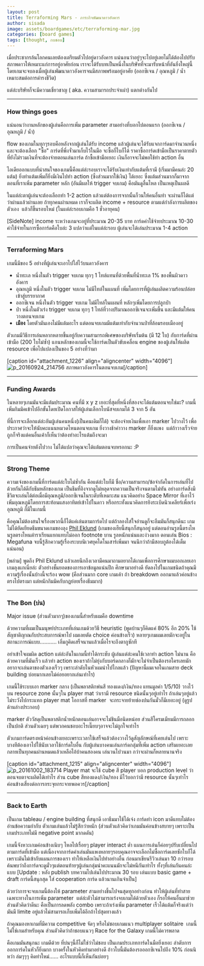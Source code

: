 ```yaml
---
layout: post
title: Terraforming Mars - ภาระกิจพัฒนาดาวอังคาร
author: sisada
image: assets/boardgames/etc/terraforming-mar.jpg
categories: [board games]
tags: [thought, กบชอบ]
---
```

เมื่อประชากรล้นโลกคนเลยต้องเตรียมตัวไปอยู่ดาวอังคาร แน่นอนว่าอยู่ๆจะไปอยู่เลยไม่ได้ต้องไปปรับสภาพดาวให้เหมาะแก่การอยู่อาศัยก่อน เราจะได้รับบทเป็นหนึ่งในบริษัทที่จะมารับหน้าที่อันยิ่งใหญ่นี้ โดยเกมจะจบลงเมื่อผู้เล่นพัฒนาดาวอังคารจนมีสภาพพร้อมอยู่อาศัย (ออกซิเจน / อุณหภูมิ / น้ำ เหมาะสมต่อการดำรงชีวิต)

แต่ล่ะบริษัทก็จะมีความเชี่ยวชาญ ( aka. ความสามารถประจำเผ่า) แตกต่างกันไป



---


### How things goes


แน่นอนว่างานหลักของผู้เล่นคือการเพิ่ม parameter สามอย่างที่บอกไปตอนแรก (ออกซิเจน / อุณหภูมิ / น้ำ)

flow ของเกมในทุกๆรอบคือหลังจากผู้เล่นได้รับ income แล้วผู้เล่นจะได้รับแจกการ์ดมาจำนวนหนึ่งและจะต้องเลือก "ซื้อ" การ์ดที่พึ่งจั่วมาเก็บไว้ในมือ จะซื้อกี่ใบก็ได้ ราคาซื้อการ์ดเข้ามือเป็นราคาตายตัวที่ยังไม่รวมเงินที่จะต้องจ่ายตอนเล่นการ์ด ถ้าซื้อเข้ามือเยอะ เงินก็อาจจะไม่พอใช้ทำ action อื่น

ไอเดียออกแบบที่น่าสนใจของเกมนี้คือแต่ล่ะรอบเราจะได้รับเงินเท่ากับแต้มที่เรามี (เริ่มมามีคนล่ะ 20 แต้ม) ยิ่งทำแต้มเพิ่มก็ยิ่งมีเงินไปทำ action (ซึ่งส่วนมากใช้เงิน) ได้เยอะ ซึ่งแต้มส่วนมากก็มาจากตอนที่เราเพิ่ม parameter หลัก (อันมีผลให้ trigger จบเกม) คือมันดูลื่นไหล เป็นเหตุเป็นผลดี

ในแต่ล่ะตาผู้เล่นจะต้องเลือกทำ 1-2 action แล้วแต่ต้องการจากนั้นก็วนให้คนอื่นทำ จะผ่านก็ได้แต่ว่าผ่านแล้วผ่านเลย ถ้าทุกคนผ่านหมด เราก็จะผลิต income + resource ตามแต่กำลังการผลิตของตัวเอง  แล้วก็ขึ้นรอบใหม่ (ในแต่ล่ะรอบเกมคือ 1 ชั่วอายุคน)

[SideNote] income ระหว่างเกมจะอยู่ที่ประมาณ 20-35 บาท การ์ดค่าใช้จ่ายประมาณ 10-30 ค่าใช้จ่ายในการซื้อการ์ดคือใบล่ะ 3 แปลว่าแต่ในแต่ล่ะรอบ ผู้เล่นจะได้เล่นประมาณ 1-4 action


---


### Terraforming Mars


เกมนี้มีของ 5 อย่างที่ผู้เล่นจะเอาไปใส่ไว้บนดาวอังคาร
* น้ำทะเล หนึ่งในตัว trigger จบเกม ทุกๆ 1 ไทล์แทนที่ด้วยพื้นที่น้ำทะเล 1% ของพื้นผิวดาวอังคาร
* อุณหภูมิ หนึ่งในตัว trigger จบเกม ไม่มีไทล์ในแผนที่ เพิ่มโดยการที่ผู้เล่นผลิตความร้อนปล่อยเข้าสู่บรรยากาศ
* ออกซิเจน หนึ่งในตัว trigger จบเกม ไม่มีไทล์ในแผนที่ หลักๆเพิ่มโดยการปลูกป่า
* ป่า หนึ่งในตัวเร่ง trigger จบเกม ทุกๆ 1 ไทล์ที่วางปริมาณออกซิเจนจะเพิ่มขึ้น และมีแต้มให้คนวางตอนจบเกม
* **เมือง** โดยตัวมันเองไม่มีแต้มอะไร แต่ตอนจบเกมมีแต้มเท่ากับจำนวนป่าที่ล้อมรอบเมืองอยู่


ตัวเกมมีวิธีการเล่นหลากหลายขึ้นอยู่กับความสามารถพิเศษของบริษัทเริ่มต้น (มี 12 ใบ) กับการ์ดที่ผ่านเข้ามือ (200 ใบไม่ซ้ำ) แกนหลักของเกมนี้จะใช้การ์ดเป็นตัวขับเคลื่อน engine ของผู้เล่นให้ผลิต resource เพื่อไปแปลงเป็นของ 5 อย่างที่ว่ามา

[caption id="attachment\_1226" align="aligncenter" width="4096"]![p_20160924_214756](https://boardnbon.files.wordpress.com/2016/10/p_20160924_214756.jpg) สภาพดาวอังคารในตอนจบเกม[/caption]



---


### Funding Awards


ในหลายๆเกมมันจะมีแต้มประมาณ คนที่มี x y z เยอะที่สุดที่หนึ่งที่สองจะได้แต้มตอนจบใช่มะ? เกมนี้เพิ่มกิมมิคเข้าไปอีกขั้นโดยเปิดโอกาสให้ผู้เล่นเลือกโบนัสจบเกมได้ 3 จาก 5 อัน

ที่นี้การจะเลือกแต่ล่ะอันผู้เล่นคนหนึ่ง(เป็นคนเดิมก็ได้) จะต้องจ่ายเงินเพื่อเอา marker ไปวางไว้ เพื่อประกาศว่าจะให้นับคะแนนหมวดไหนตอนจบเกม ยิ่งวางช้าค่าวาง marker ก็ยิ่งแพง  แต่ถ้าวางเร็วจ่ายถูกก็จริงแต่คนอื่นเค้าก็เห็นว่าต้องทำอะไรแต้มถึงจะมา

การเป็นคนจ่ายตังไปวาง ไม่ได้แปลว่าคุณจะได้แต้มตอนจบหรอกนะ :P



---


### Strong Theme


ความเจ๋งของเกมนี้ที่การ์ดแต่ล่ะใบไม่ซ้ำกัน คือแต่ล่ะใบก็มี ชื่อ/ความสามารถ/ข้อจำกัดในการเล่นที่ไปด้วยกันได้ดีกับธีมหลักของเกม เป็นธีมที่อิงจากดูไม่หลุดจากความเป็นจริงจนตามไม่ทัน อย่างการ์ดสิ่งมีชีวิตจะเล่นได้ต่อเมื่อมีอุณหภูมิ/ออกซิเจนในระดับที่เหมาะสม แนวคิดอย่าง Space Mirror ที่เอาไว้เพิ่มอุณหภูมิโดยการสะท้อนแสงอาทิตย์เข้าไปในดาว หรือกระทั้งแนวคิดการยิงระเบิดนิวเคลียร์เพื่อเร่งอุณหภูมิ ก็มีในเกมนี้

คือคุณไม่ต้องสนใจเรื่องพวกนี้ก็ได้แค่เล่นตามการ์ดไป แต่ถ้าลองใส่ใจอ่านดูก็จะอืมมันก็สนุกดีนะ เกมไม่ได้ยัดเยียดธีมขนาดเกมของลุง [Phil Eklund](https://boardgamegeek.com/boardgamedesigner/174/phil-eklund "Phil Eklund") (เกมของเฮียนี้สนุกก็สนุกอยู่ แต่ตอนอ่านรูลนี้ตรงไหนรูลตรงไหนตำราเรียนแยกแทบไม่ออก footnote บาน รูลหนักแน่นและง่วงมาก ตอนเล่น Bios : Megafuna จบนี้รู้สึกความรู้เรื่องระบบนิเวศยุคไดโนเสาร์เพิ่มมา จนนึกว่าถ้ามีสอบกูต้องได้เต็มแน่นอน)

[พล่าม] พูดถึง Phil Eklund แล้วเลยนึกถึงเวลามีคนมาถามอยากได้เกมเพื่อการศึกษาผมบอกเลยเอาเกมลุงแกเนี่ยล่ะ ตัวอย่างชั้นยอดของการเอาข้อมูลแน่นปึก ศึกษามาอย่างดี ยัดลงไปในเกมชนิดถ้าคุณมีความรู้เรื่องนั้นบ้างนี้จะร้อง wow (คือส่วนมาก core เกมเค้า ถ้า breakdown ออกมาแล้วค่อนข้างตรงไปตรงมา แต่หนักกิมมิคกับกฎย่อยเรื่องธีมมาก)


---


### The Bon (บ่น)


Major issue (ส่วนตัวมากๆ)ของเกมนี้สำหรับผมคือ downtime

ด้วยความที่ผมเป็นมนุษย์ประเภทที่เล่นเกมด้วยวิธี heuristic (พูดบ้านๆก็คิดแค่ 80% อีก 20% ใช้สัญชาติญาณกับประสบการณ์พาไป ผมเลยตัด choice ค่อนข้างเร็ว) หลายๆเกมผมเลยมักจะอยู่ในสถานะการณ์แบบ........... เอิ่มกูคิดเสร็จนานแล้วเมื่อไรจะถึงตากูซักที

อย่าเข้าใจผมผิด action แต่ล่ะอันในเกมนี้ทำได้กระชับ ผู้เล่นแต่ล่ะคนใช้เวลาทำ action ไม่นาน คือด้วยความที่มันเร็ว แล้วท่า action ของเราถ้าไม่ยุ่งกับบอร์ดกลางก็มักจะไม่จำเป็นต้องรอใครเลยมักอยากจะเล่นตาของตัวเองเร็วๆ เพราะลำดับในหัวผมนำไปไกลแล้ว (ปัญหานี้ผมเจอในเกมสาย deck building บ่อยมากเลยไม่ค่อยอยากเล่นเท่าไร)

เกมนี้ใช้ระบบเอา marker กลาง (เป็นพลาสติกพ่นสี ทองแดง/เงิน/ทอง แทนมูลค่า 1/5/10) วางไว้บน resource zone นั้นๆใน player mat ว่าเรามี resource ชนิดนั้นๆอยู่เท่าไร ถ้าเล่นๆอยู่แล้วไม่ระวังไปกระแทก player mat โอกาสที่ marker  จะกระจายย้ายช่องปนกันมั่วก็มีเยอะอยู่ (ดูรูปด้านล่างประกอบ)

marker ตัววัสดุเป็นพลาสติกน้ำหนักตอนเล่นอาจจะไม่ชินมือนิดหน่อย ส่วนสีโครมเมียมมีการถลอกเป็นปกติ ส่วนตัวเฉยๆ แต่พวกคนชอบอะไรเนี๊ยบๆอาจจะไม่ถูกใจเท่าไร

ตัวเกมการ์ดตรงหน้าค่อนข้างเยอะเพราะเวลาใช้เสร็จแล้วต้องวางไว้ดูสัญลักษณ์ที่เคยเล่นไป เพราะบางทีต้องเอาไปใช้นับเวลาใช้การ์ดใบอื่น กับผู้เล่นบางคนเล่นการ์ดกลุ่มที่เพิ่ม action เสริมเยอะเลยกลายเป็นทุกคนผ่านหมดแล้วเหลือไอ้บ้าคนสองคน เล่นวนไปวนมา กว่าจะผ่านก็หลายนานจริง

[caption id="attachment\_1215" align="aligncenter" width="4096"]![p_20161002_183714](https://boardnbon.files.wordpress.com/2016/10/p_20161002_183714.jpg) Player mat จะใช้ cube สี player บอก production level ว่าตอนจบตาจะผลิตได้เท่าไร ส่วน cube สีทองแดง/เงิน/ทอง มีไว้บอกว่ามี resource นั้นๆเท่าไร ค่อนข้างเสี่ยงต่อการกระจุยกระจายพอควร[/caption]



---


### Back to Earth


เป็นเกม tableau / engine building ที่สนุกดี เอาธีมมาใช้ได้เจ๋ง การ์ดทำ icon มาดีแทบไม่ต้องอ่านข้อความกำกับ ตัวเกมเล่นแล้วไม่รู้สึกว่าหนัก (ส่วนตัวแล้วคิดว่าเกมมันค่อนข้างสบายๆ เพราะเป็นเกมประเภทไม่มี negative point มากดดัน)

เกมนี้จังหวะเกมค่อนข้างเนิบๆ ไหลไปเรื่อยๆ player interact ต่ำ แผนการเล่นก็ค่อยๆปรับเปลี่ยนไปตามการ์ดที่เข้ามือ แต่เนื่องจากการ์ดค่าเล่นมันแพงหลายๆรอบคุณอาจจะเลือกไม่ซื้อการ์ดเลยซักใบก็ได้เพราะมันไม่เข้ากับแผนการของเรา ทำให้เหลือเงินไปทำอย่างอื่น ก่อนมาเขียนรีวิวเล่นมา 10 กว่ารอบค้นพบว่าถึงการ์ดจะดูมั่วๆแต่ตอนท้ายๆผู้เล่นกลุ่มนำคะแนนมักจะไม่หนีกันเท่าไร ทั้งๆที่เล่นกันคนล่ะแบบ [Update : หลัง publish บทความไปเล่นไปประมาณ 30 รอบ เล่นแบบ basic game + draft การ์ดนี้สนุกสุด ใส่ cooperation การ์ด แล้วนานเกินจำเป็น]

ด้วยว่าการจะจบเกมนี้ต้องให้ parameter สามอย่างขึ้นไปจนสุดทุกอย่างก่อน ทำให้ผู้เล่นที่ทำสายเฉพาะทางในการเพิ่ม parameter  แต่ล่ะตัวไม่สามารถเร่งจบเกมได้ด้วยตัวเอง ก็รอให้คนอื่นมาช่วย ส่วนตัวคิดว่าดีนะ คือเป็นการลดพลัง combo เพราะถ้าเร่งเพิ่ม parameter เร็วได้แต้มก็จริงแต่ว่ามันมี limite อยู่แล้วไม่สามารถเก็บเพิ่มได้อีกถ้าไปสุดทางแล้ว

ถ้าคุณมองหาเกมที่มีความ competitive จัดๆ หรือไม่ชอบเกมแนว multiplayer solitaire  เกมนี้ไม่ใช่เกมสำหรับคุณ ส่วนตัวคิดว่าถ้าชอบแนวๆ Race for the Galaxy เกมนี้ไม่ควรพลาด

คือเกมมันสนุกนะ เกมดีด้วย ที่บ่นๆนี้ก็ไม่ใช่ว่าไม่ชอบ เป็นเกมประเภทการ์ดในมือยิ่งเยอะ ลำดับการออกการ์ดในหัวก็ยิ่งมาก บางครั้งในหัวคิดท่ามาอย่างดี อ้าวใบนี้มันต้องรอออกซิเจนไปถึง 10% ก่อนนิหว่า ล่มๆๆๆ คิดท่าใหม่...... อะไรแบบนี้ก็เห็นกันบ่อยๆ